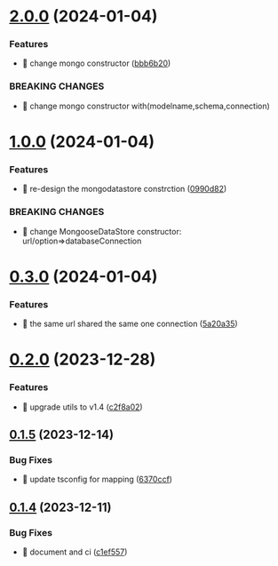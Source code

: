 

# [2.0.0](https://github.com/unipackage/datastore/compare/v1.0.0...v2.0.0) (2024-01-04)


### Features

* 🎸 change mongo constructor ([bbb6b20](https://github.com/unipackage/datastore/commit/bbb6b20ab94c131dca4c8d07c4fa0fe904af5a42))


### BREAKING CHANGES

* 🧨 change mongo constructor with(modelname,schema,connection)

# [1.0.0](https://github.com/unipackage/datastore/compare/v0.3.0...v1.0.0) (2024-01-04)


### Features

* 🎸 re-design the mongodatastore constrction ([0990d82](https://github.com/unipackage/datastore/commit/0990d821153fee73d64742646fbfdfb84ff17261))


### BREAKING CHANGES

* 🧨 change MongooseDataStore constructor: url/option=>databaseConnection

# [0.3.0](https://github.com/unipackage/datastore/compare/v0.2.0...v0.3.0) (2024-01-04)


### Features

* 🎸 the same url shared the same one connection ([5a20a35](https://github.com/unipackage/datastore/commit/5a20a35c6409357e98092b90fa1878cc6d9e3322))

# [0.2.0](https://github.com/unipackage/datastore/compare/v0.1.5...v0.2.0) (2023-12-28)


### Features

* 🎸 upgrade utils to v1.4 ([c2f8a02](https://github.com/unipackage/datastore/commit/c2f8a02dea600c7277da9108d8c204f7e504cbcf))

## [0.1.5](https://github.com/unipackage/datastore/compare/v0.1.4...v0.1.5) (2023-12-14)


### Bug Fixes

* 🐛 update tsconfig for mapping ([6370ccf](https://github.com/unipackage/datastore/commit/6370ccf426005dfee2bbc109f61c6db67ce89ca7))

## [0.1.4](https://github.com/unipackage/datastore/compare/v0.1.2...v0.1.4) (2023-12-11)


### Bug Fixes

* 🐛 document and ci ([c1ef557](https://github.com/unipackage/datastore/commit/c1ef557e6c0eb5c5cc7c8e63c401624423ea0762))
